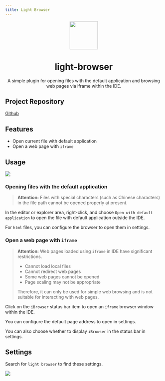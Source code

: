 ```yaml
---
title: Light Browser
---
```


<div align="center" >
    <img src="/projects/light-browser/icon.png" width="90px" height="90px"/>
    <h1 align="center">light-browser</h1>
    <p>A simple plugin for opening files with the default application and browsing web pages via iframe within the IDE.</p>
</div>

## Project Repository

[Github](https://github.com/HiMeditator/light-browser)

## Features

- Open current file with default application
- Open a web page with `iframe`

## Usage

![](/projects/light-browser/01.png)

### Opening files with the default application

> **Attention:** Files with special characters (such as Chinese characters) in the file path cannot be opened properly at present.

In the editor or explorer area, right-click, and choose `Open with default application` to open the file with default application outside the IDE.

For `html` files, you can configure the browser to open them in settings.

### Open a web page with `iframe`

> **Attention:** Web pages loaded using `iframe` in IDE have significant restrictions.
>
> - Cannot load local files
> - Cannot redirect web pages
> - Some web pages cannot be opened
> - Page scaling may not be appropriate
> 
> Therefore, it can only be used for simple web browsing and is not suitable for interacting with web pages.

Click on the `iBrowser` status bar item to open an `iframe` browser window within the IDE.

You can configure the default page address to open in settings.

You can also choose whether to display `iBrowser` in the status bar in settings.

## Settings

Search for `light browser` to find these settings.

![](/projects/light-browser/02.png)